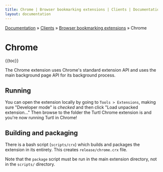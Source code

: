 ```yaml
---
title: Chrome | Browser bookmarking extensions | Clients | Documentation
layout: documentation
---
```


<div class="breadcrumb">
    <a href="/docs">Documentation</a> &raquo;
    <a href="/docs/clients/index">Clients</a> &raquo;
    <a href="/docs/clients/extensions/index">Browser bookmarking extensions</a> &raquo;
    Chrome
</div>

# Chrome
{{toc}}

The Chrome extension uses Chrome's standard extension API and uses the main
background page API for its background process.

## Running
You can open the extension locally by going to `Tools > Extensions`, making sure
"Developer mode" is *checked* and then click "Load unpacked extension..." Then
browse to the folder the Turtl Chrome extension is and you're now running Turtl
in Chrome!

## Building and packaging
There is a bash script (`scripts/crx`) which builds and packages the
extension in its entirety. This creates `release/chrome.crx` file.

Note that the `package` script must be run in the main extension directory, not
in the `scripts/` directory.

